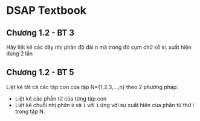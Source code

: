 # DSAP Textbook

## Chương 1.2 - BT 3

Hãy liệt kê các dãy nhị phân độ dài n mà trong đó cụm chữ số `01` xuất hiện đúng 2 lần

## Chương 1.2 - BT 5

Liệt kê tất cả các tập con của tập N={1,2,3,...,n} theo 2 phương pháp:
* Liệt kê các phần tử của từng tập con
* Liệt kê chuỗi nhị phân `0` và `1` với `1` ứng với sự xuất hiện của phần tử thứ i trong tập N.
